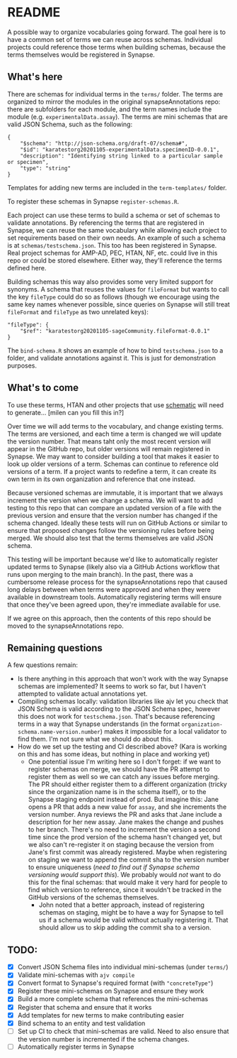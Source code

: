 # README

A possible way to organize vocabularies going forward. The goal here is to have
a common set of terms we can reuse across schemas. Individual projects could
reference those terms when building schemas, because the terms themselves would
be registered in Synapse.

## What's here

There are schemas for individual terms in the `terms/` folder. The terms are
organized to mirror the modules in the original synapseAnnotations repo: there
are subfolders for each module, and the term names include the module (e.g.
`experimentalData.assay`). The terms are mini schemas that are valid JSON
Schema, such as the following:

```
{
    "$schema": "http://json-schema.org/draft-07/schema#",
    "$id": "karatestorg20201105-experimentalData.specimenID-0.0.1",
    "description": "Identifying string linked to a particular sample or specimen",
    "type": "string"
}
```

Templates for adding new terms are included in the `term-templates/` folder.

To register these schemas in Synapse `register-schemas.R`.

Each project can use these terms to build a schema or set of schemas to validate
annotations. By referencing the terms that are registered in Synapse, we can
reuse the same vocabulary while allowing each project to set requirements based
on their own needs. An example of such a schema is at `schemas/testschema.json`.
This too has been registered in Synapse. Real project schemas for AMP-AD, PEC,
HTAN, NF, etc. could live in this repo or could be stored elsewhere. Either way,
they'll reference the terms defined here.

Building schemas this way also provides some very limited support for synonyms.
A schema that reuses the values for `fileFormat` but wants to call the key
`fileType` could do so as follows (though we encourage using the same key names
whenever possible, since queries on Synapse will still treat `fileFormat` and
`fileType` as two unrelated keys):

```
"fileType": {
    "$ref": "karatestorg20201105-sageCommunity.fileFormat-0.0.1"
}
```

The `bind-schema.R` shows an example of how to bind `testschema.json` to a
folder, and validate annotations against it. This is just for demonstration
purposes.

## What's to come

To use these terms, HTAN and other projects that use
[schematic](https://github.com/sage-bionetworks/schematic) will need to generate...
[milen can you fill this in?]

Over time we will add terms to the vocabulary, and change existing terms. The
terms are versioned, and each time a term is changed we will update the version
number. That means taht only the most recent version will appear in the GitHub
repo, but older versions will remain registered in Synapse. We may want to
consider building a tool that makes it easier to look up older versions of a
term. Schemas can continue to reference old versions of a term. If a project
wants to redefine a term, it can create its own term in its own organization and
reference that one instead. 

Because versioned schemas are immutable, it is important that we always
increment the version when we change a schema. We will want to add testing to
this repo that can compare an updated version of a file with the previous
version and ensure that the version number has changed if the schema changed.
Ideally these tests will run on GitHub Actions or similar to ensure that
proposed changes follow the versioning rules before being merged. We should also
test that the terms themselves are valid JSON schema.

This testing will be important because we'd like to automatically register
updated terms to Synapse (likely also via a GitHub Actions workflow that runs
upon merging to the main branch). In the past, there was a cumbersome release
process for the synapseAnnotations repo that caused long delays between when
terms were approved and when they were available in downstream tools.
Automatically registering terms will ensure that once they've been agreed upon,
they're immediate available for use.

If we agree on this approach, then the contents of this repo should be moved to
the synapseAnnotations repo.

## Remaining questions

A few questions remain:

- Is there anything in this approach that won't work with the way Synapse
  schemas are implemented? It seems to work so far, but I haven't attempted to
  validate actual annotations yet.
- Compiling schemas locally: validation libraries like ajv let you check that
  JSON Schema is valid according to the JSON Schema spec, however this does not
  work for `testschema.json`. That's because referencing terms in a way that
  Synapse understands (in the format `organization-schema.name-version.number`)
  makes it impossible for a local validator to find them. I'm not sure what we
  should do about this.
- How do we set up the testing and CI described above? (Kara is working on this
  and has some ideas, but nothing in place and working yet)
  - One potential issue I'm writing here so I don't forget: if we want to
    register schemas on merge, we should have the PR attempt to register them as
    well so we can catch any issues before merging. The PR should either
    register them to a different organization (tricky since the organization
    name is in the schema itself), or to the Synapse staging endpoint instead of
    prod. But imagine this: Jane opens a PR that adds a new value for `assay`,
    and she increments the version number. Anya reviews the PR and asks that
    Jane include a description for her new assay. Jane makes the change and
    pushes to her branch. There's no need to increment the version a second time
    since the prod version of the schema hasn't changed yet, but we also can't
    re-register it on staging because the version from Jane's first commit was
    already registered. Maybe when registering on staging we want to append the
    commit sha to the version number to ensure uniqueness (*need to find out if
    Synapse schema versioning would support this*). We probably would *not* want
    to do this for the final schemas: that would make it very hard for people to
    find which version to reference, since it wouldn't be tracked in the GitHub
    versions of the schemas themselves.
    - John noted that a better approach, instead of registering schemas on
      staging, might be to have a way for Synapse to tell us if a schema would
      be valid without actually registering it. That should allow us to skip
      adding the commit sha to a version.

## TODO:

- [X] Convert JSON Schema files into individual mini-schemas (under `terms/`)
- [X] Validate mini-schemas with `ajv compile`
- [X] Convert format to Synapse's required format (with `"concreteType"`)
- [X] Register these mini-schemas on Synapse and ensure they work
- [X] Build a more complete schema that references the mini-schemas
- [X] Register that schema and ensure that it works
- [X] Add templates for new terms to make contributing easier
- [X] Bind schema to an entity and test validation
- [ ] Set up CI to check that mini-schemas are valid. Need to also ensure that
      the version number is incremented if the schema changes.
- [ ] Automatically register terms in Synapse
